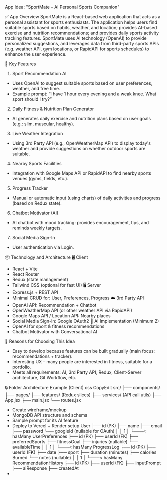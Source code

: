 App Idea: "SportMate – AI Personal Sports Companion"

✅ App Overview
SportMate is a React-based web application that acts as a personal assistant for sports enthusiasts. The application helps users find suitable sports based on habits, weather, and location; provides AI-based exercise and nutrition recommendations; and provides daily sports activity tracking features.
SportMate uses AI technology (OpenAI) to provide personalized suggestions, and leverages data from third-party sports APIs (e.g. weather API, gym locations, or RapidAPI for sports schedules) to enhance the user experience.

🧩 Key Features

1. Sport Recommendation AI
- Uses OpenAI to suggest suitable sports based on user preferences, weather, and free time.
- Example prompt: “I have 1 hour every evening and a weak knee. What sport should I try?”
2. Daily Fitness & Nutrition Plan Generator
- AI generates daily exercise and nutrition plans based on user goals (e.g.: slim, muscular, healthy).

3. Live Weather Integration
- Using 3rd Party API (e.g., OpenWeatherMap API) to display today's weather and provide suggestions on whether outdoor sports are suitable.
4. Nearby Sports Facilities
- Integration with Google Maps API or RapidAPI to find nearby sports venues (gyms, fields, etc.).
5. Progress Tracker
- Manual or automatic input (using charts) of daily activities and progress (based on Redux state).
6. Chatbot Motivator (AI)
- AI chatbot with mood tracking: provides encouragement, tips, and reminds weekly targets.
7. Social Media Sign-In
- User authentication via Login.

📦 Technology and Architecture
🖥️ Client

- React + Vite
- React Router
- Redux (state management)
- Tailwind CSS (optional for fast UI)
🖥️ Server
- Express.js + REST API
- Minimal CRUD for: User, Preferences, Progress
☁️ 3rd Party API
- OpenAI API: Recommendation + Chatbot
- OpenWeatherMap API (or other weather API via RapidAPI)
- Google Maps API / Location API: Nearby places
- Social Media Sign-In: Google OAuth2
🧠 AI Implementation (Minimum 2)
- OpenAI for sport & fitness recommendations
- Chatbot Motivator with Conversational AI

🚀 Reasons for Choosing This Idea

- Easy to develop because features can be built gradually (main focus: recommendations + tracker).
- Interesting UX – many people are interested in fitness, suitable for a portfolio.
- Meets all requirements: AI, 3rd Party API, Redux, Client-Server architecture, Git Workflow, etc.

🔒 Folder Architecture Example (Client)
css
CopyEdit
src/
├── components/
├── pages/
├── features/ (Redux slices)
├── services/ (API call utils)
├── App.jsx
├── main.jsx
└── routes.jsx

- Create wireframe/mockup
- MongoDB API structure and schema
- Sample prompt for its AI feature
- Deploy to Vercel + Render setup User ├── id (PK) ├── name ├── email ├── password └── googleId (nullable for OAuth) │ │ 1 │ └───< hasMany UserPreferences ├── id (PK) ├── userId (FK) ├── preferredSports ├── fitnessGoal ├── injuries (nullable) └── availableTime │ │ 1 │ └───< hasMany ProgressLog ├── id (PK) ├── userId (FK) ├── date ├── sport ├── duration (minutes) ├── calories Burned └── notes (nullable) │ │ 1 │ └───< hasMany RecommendationHistory ├── id (PK) ├── userId (FK) ├── inputPrompt ├── aiResponse ├── createdAt
-
